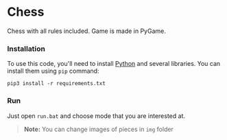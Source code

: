 # Chess

Chess with all rules included. Game is made in PyGame.


### Installation

To use this code, you'll need to install [Python](https://www.python.org/downloads/) and several libraries. You can install them using `pip` command:

    pip3 install -r requirements.txt

### Run

Just open `run.bat` and choose mode that you are interested at.

>**Note:** You can change images of pieces in `img` folder

